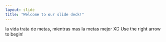 ```yaml
---
layout: slide
title: "Welcome to our slide deck!"
---
```

la vida trata de metas, mientras mas la metas mejor XD
Use the right arrow to begin!
